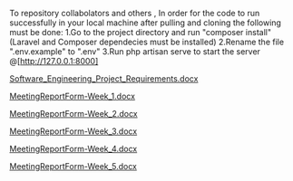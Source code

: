 To repository collabolators and others , In order for the code to run successfully in your local machine after pulling and cloning the following must be done:
1.Go to the project directory and run "composer install" (Laravel and Composer dependecies must be installed)
2.Rename the file ".env.example" to ".env"
3.Run php artisan serve to start the server @[http://127.0.0.1:8000]

[Software_Engineering_Project_Requirements.docx](https://github.com/JonKurmaku/Software-Engineering-Project/files/15153296/Software_Engineering_Project_Requirements.docx)


[MeetingReportForm-Week_1.docx](https://github.com/JonKurmaku/Software-Engineering-Project/files/15084382/MeetingReportForm-Week_1.docx)

[MeetingReportForm-Week_2.docx](https://github.com/JonKurmaku/Software-Engineering-Project/files/15084383/MeetingReportForm-Week_2.docx)

[MeetingReportForm-Week_3.docx](https://github.com/JonKurmaku/Software-Engineering-Project/files/15084384/MeetingReportForm-Week_3.docx)

[MeetingReportForm-Week_4.docx](https://github.com/JonKurmaku/Software-Engineering-Project/files/15084386/MeetingReportForm-Week_4.docx)

[MeetingReportForm-Week_5.docx](https://github.com/JonKurmaku/Software-Engineering-Project/files/15084387/MeetingReportForm-Week_5.docx)
